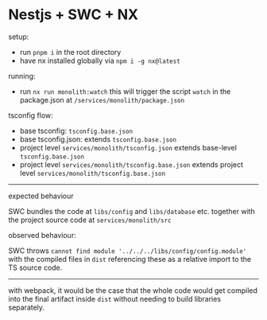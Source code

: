 # Nestjs + SWC + NX

setup:

- run `pnpm i` in the root directory
- have nx installed globally via `npm i -g nx@latest`

running:

- run `nx run monolith:watch` this will trigger the script `watch` in the package.json at `/services/monolith/package.json`

tsconfig flow:

- base tsconfig: `tsconfig.base.json`
- base tsconfig.json: extends `tsconfig.base.json`
- project level `services/monolith/tsconfig.json` extends base-level `tsconfig.base.json`
- project level `services/monolith/tsconfig.base.json` extends project level `services/monolith/tsconfig.base.json`

---

expected behaviour

SWC bundles the code at `libs/config` and `libs/database` etc. together with the project source code at `services/monolith/src`

observed behaviour:

SWC throws `cannot find module '../../../libs/config/config.module'` with the compiled files in `dist` referencing these as a relative import to the TS source code.

---

with webpack, it would be the case that the whole code would get compiled into the final artifact inside `dist` without needing to build libraries separately.
